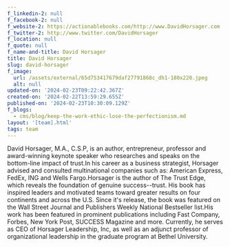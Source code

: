 ```yaml
---
f_linkedin-2: null
f_facebook-2: null
f_website-2: https://actionablebooks.com/http://www.DavidHorsager.com
f_twitter-2: http://www.twitter.com/DavidHorsager
f_location: null
f_quote: null
f_name-and-title: David Horsager
title: David Horsager
slug: david-horsager
f_image:
  url: /assets/external/65d753417679daf27791868c_dh1-180x220.jpeg
  alt: null
updated-on: '2024-02-23T09:22:42.367Z'
created-on: '2024-02-22T13:59:29.655Z'
published-on: '2024-02-23T10:30:09.129Z'
f_blogs:
  - cms/blog/keep-the-work-ethic-lose-the-perfectionism.md
layout: '[team].html'
tags: team
---
```


David Horsager, M.A., C.S.P, is an author, entrepreneur, professor and award-winning keynote speaker who researches and speaks on the bottom-line impact of trust.In his career as a business strategist, Horsager advised and consulted multinational companies such as: American Express, FedEx, ING and Wells Fargo.Horsager is the author of The Trust Edge, which reveals the foundation of genuine success--trust. His book has inspired leaders and motivated teams toward greater results on four continents and across the U.S. Since it's release, the book was featured on the Wall Street Journal and Publishers Weekly National Bestseller list.His work has been featured in prominent publications including Fast Company, Forbes, New York Post, SUCCESS Magazine and more. Currently, he serves as CEO of Horsager Leadership, Inc, as well as an adjunct professor of organizational leadership in the graduate program at Bethel University.
